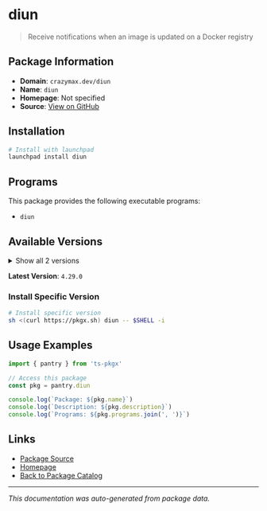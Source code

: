 # diun

> Receive notifications when an image is updated on a Docker registry

## Package Information

- **Domain**: `crazymax.dev/diun`
- **Name**: `diun`
- **Homepage**: Not specified
- **Source**: [View on GitHub](https://github.com/pkgxdev/pantry/tree/main/projects/crazymax.dev/diun/package.yml)

## Installation

```bash
# Install with launchpad
launchpad install diun
```

## Programs

This package provides the following executable programs:

- `diun`

## Available Versions

<details>
<summary>Show all 2 versions</summary>

- `4.29.0`, `4.28.0`

</details>

**Latest Version**: `4.29.0`

### Install Specific Version

```bash
# Install specific version
sh <(curl https://pkgx.sh) diun -- $SHELL -i
```

## Usage Examples

```typescript
import { pantry } from 'ts-pkgx'

// Access this package
const pkg = pantry.diun

console.log(`Package: ${pkg.name}`)
console.log(`Description: ${pkg.description}`)
console.log(`Programs: ${pkg.programs.join(', ')}`)
```

## Links

- [Package Source](https://github.com/pkgxdev/pantry/tree/main/projects/crazymax.dev/diun/package.yml)
- [Homepage](#)
- [Back to Package Catalog](../../../package-catalog.md)

---

*This documentation was auto-generated from package data.*
